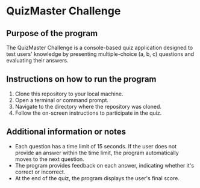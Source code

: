 # QuizMaster Challenge

## Purpose of the program
The QuizMaster Challenge is a console-based quiz application designed to test users' knowledge by presenting multiple-choice (a, b, c) questions and evaluating their answers.

## Instructions on how to run the program
1. Clone this repository to your local machine.
2. Open a terminal or command prompt.
3. Navigate to the directory where the repository was cloned.
4. Follow the on-screen instructions to participate in the quiz.

## Additional information or notes
- Each question has a time limit of 15 seconds. If the user does not provide an answer within the time limit, the program automatically moves to the next question.
- The program provides feedback on each answer, indicating whether it's correct or incorrect.
- At the end of the quiz, the program displays the user's final score.
